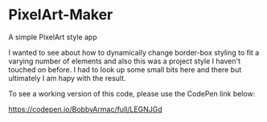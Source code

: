 # PixelArt-Maker
A simple PixelArt style app

I wanted to see about how to dynamically change border-box styling to fit a varying number of elements and also this was a project style I haven't touched on before.
I had to look up some small bits here and there but ultimately I am hapy with the result.

To see a working version of this code, please use the CodePen link below:

https://codepen.io/BobbyArmac/full/LEGNJGd 
